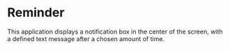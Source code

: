 # Reminder

This application displays a notification box in the center of the screen, with a defined text message after a chosen amount of time.
